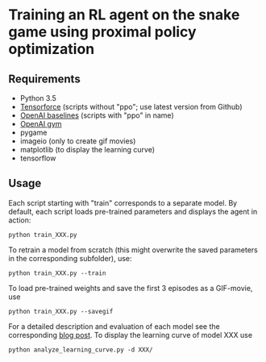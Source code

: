 # Training an RL agent on the snake game using proximal policy optimization

## Requirements
- Python 3.5
- [Tensorforce](https://github.com/reinforceio/tensorforce) (scripts without "ppo"; use latest version from Github)
- [OpenAI baselines](https://github.com/openai/baselines) (scripts with "ppo" in name)
- [OpenAI gym](https://github.com/openai/gym)
- pygame
- imageio (only to create gif movies)
- matplotlib (to display the learning curve)
- tensorflow

## Usage
Each script starting with "train" corresponds to a separate model. By default, each script loads pre-trained parameters and displays the agent in action:
```
python train_XXX.py
```
To retrain a model from scratch (this might overwrite the saved parameters in the corresponding subfolder), use:
```
python train_XXX.py --train
```
To load pre-trained weights and save the first 3 episodes as a GIF-movie, use
```
python train_XXX.py --savegif
```
For a detailed description and evaluation of each model see the corresponding [blog post](https://deeprljungle.wordpress.com/2018/03/28/tackling-the-hyperparameter-jungle-of-deep-reinforcement-learning/). 
To display the learning curve of model XXX use
```
python analyze_learning_curve.py -d XXX/
```
